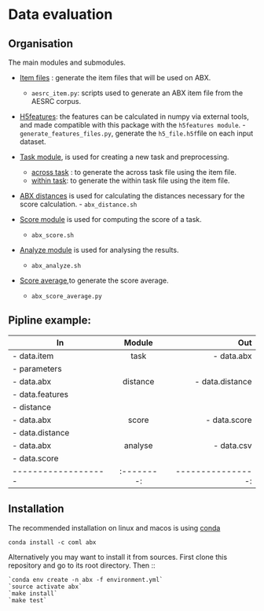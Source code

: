 
Data evaluation
===============
   
Organisation
-----------
The main modules and submodules.
- [Item files](https://github.com/bootphon/ABX-accent/tree/main/abx-accent/scripts/evals/generate_item_files) : generate the item files that will be used on ABX.
    - `aesrc_item.py`: scripts used to generate an ABX item file from the AESRC corpus.
    
- [H5features](https://github.com/bootphon/ABX-accent/tree/main/abx-accent/scripts/evals/generate_abx_score/h5features): the features can be calculated in numpy via external tools, and made compatible with this package with the `h5features module`.
      - `generate_features_files.py`, generate the `h5_file.h5f`file on each input dataset.
      
- [Task module](https://docs.cognitive-ml.fr/ABXpy/ABXpy.html#task-module), is
    used for creating a new task and preprocessing.
    - [across task](https://github.com/bootphon/ABX-accent/blob/main/abx-accent/scripts/evals/generate_abx_score/across_task.sh) : to generate the across task file using the item file.
    - [within task](https://github.com/bootphon/ABX-accent/blob/main/abx-accent/scripts/evals/generate_abx_score/within_task.sh): to generate the within task file using the item file.
- [ABX distances](https://docs.cognitive-ml.fr/ABXpy/ABXpy.distances.html) is used for calculating the distances necessary for the score calculation.
      - `abx_distance.sh`
- [Score module](https://docs.cognitive-ml.fr/ABXpy/ABXpy.html#score-module)
is used for computing the score of a task.
     - `abx_score.sh`
- [Analyze module](https://docs.cognitive-ml.fr/ABXpy/ABXpy.html#analyze-module)
    is used for analysing the results.
    - `abx_analyze.sh`
- [Score average](https://github.com/bootphon/AESRC/results/average),to generate the score average. 
    - `abx_score_average.py`
    
Pipline example:
-----------------

 
| In                | Module   | Out             |
|-------------------|:--------:|----------------:|
| - data.item       | task     | - data.abx      |
| - parameters      |          |                 |
| - data.abx        | distance | - data.distance |
| - data.features   |          |                 |
| - distance        |          |                 |
| - data.abx        | score    | - data.score    |
| - data.distance   |          |                 |
| - data.abx        | analyse  | - data.csv      |
| - data.score      |          |                 |
|-------------------|:--------:|----------------:|

Installation
------------

The recommended installation on linux and macos is using [conda](https://docs.conda.io/en/latest/miniconda.html)

  `conda install -c coml abx`

Alternatively you may want to install it from sources. First clone
this repository and go to its root directory. Then ::

    `conda env create -n abx -f environment.yml`
    `source activate abx`
    `make install`
    `make test`


    

